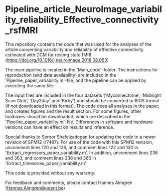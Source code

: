 # Pipeline_article_NeuroImage_variability_reliability_Effective_connectivity_rsfMRI

This repository contains the code that was used for the analyses of the article concerning variability and reliability of effective connectivity estimated with DCM for resting state fMRI (https://doi.org/10.1016/j.neuroimage.2018.08.053)

The main pipeline is located in the 'Main_code'-folder. The instructions for reproduction (and data availability) are included in the 'Pipeline_paper_variability.m'-file, and the pipeline can be applied by executing the same file. 

The input files are included in the four datasets ('Myconnectome', 'Midnight Scan Club', 'Day2day' and 'Kirby') and should be converted to BIDS format (if not downloaded in this format). The code does all analyses in the paper, and creates figures and the result section. For some figures, other toolboxes should be downloaded, which are described in the 'Pipeline_paper_variability.m'-file. Differences in software and hardware versions can have an effect on results and inference.

Special thanks to Soroor Shafeizadegan for updating the code to a newer revision of SPM12 (r7487). For use of the code with this SPM12 revision, uncomment lines 120 and 128, and comment lines 122 and 130 in 'Extract_regressors_paper_variability.m'. In addition, uncomment lines 236 and 363, and comment lines 238 and 366 in 'Extract_timeseries_paper_variability.m'

This code is provided without any warranty. 

For feedback and comments, please contact Hannes Almgren (Hannes.Almgren@ugent.be)

